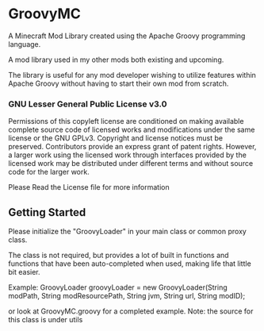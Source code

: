# GroovyMC
A Minecraft Mod Library created using the Apache Groovy programming language.

A mod library used in my other mods both existing and upcoming.

The library is useful for any mod developer wishing to utilize features within Apache Groovy without having to start their own mod from scratch.

### GNU Lesser General Public License v3.0

Permissions of this copyleft license are conditioned on making available complete source code of licensed works and modifications under the same license or the GNU GPLv3. Copyright and license notices must be preserved. Contributors provide an express grant of patent rights. However, a larger work using the licensed work through interfaces provided by the licensed work may be distributed under different terms and without source code for the larger work.

Please Read the License file for more information

## Getting Started

Please initialize the "GroovyLoader" in your main class or common proxy class.

The class is not required, but provides a lot of built in functions and functions that have been auto-completed when used, making life that little bit easier.

Example:
GroovyLoader groovyLoader = new GroovyLoader(String modPath, String modResourcePath, String jvm, String url, String modID);

or look at GroovyMC.groovy for a completed example.
Note: the source for this class is under utils
